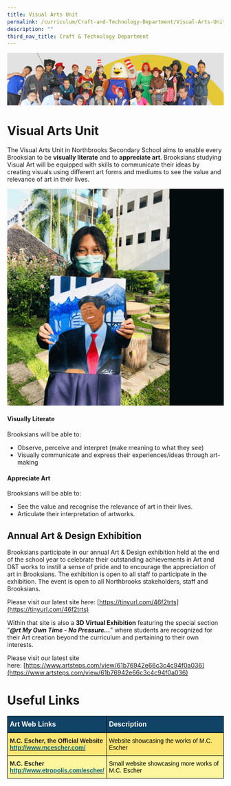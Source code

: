 ```yaml
---
title: Visual Arts Unit
permalink: /curriculum/Craft-and-Technology-Department/Visual-Arts-Unit/
description: ""
third_nav_title: Craft & Technology Department
---
```

![](/images/curriculum.jpg)

Visual Arts Unit
================

The Visual Arts Unit in Northbrooks Secondary School aims to enable every Brooksian to be **visually literate** and to **appreciate art**. Brooksians studying Visual Art will be equipped with skills to communicate their ideas by creating visuals using different art forms and mediums to see the value and relevance of art in their lives.



![](/images/visualarts.gif)

#### **Visually Literate**

Brooksians will be able to:

*   Observe, perceive and interpret (make meaning to what they see)
*   Visually communicate and express their experiences/ideas through art-making

#### **Appreciate Art**

Brooksians will be able to:

*   See the value and recognise the relevance of art in their lives.
*   Articulate their interpretation of artworks.



**Annual Art & Design Exhibition**
----------------------------------

Brooksians participate in our annual Art & Design exhibition held at the end of the school year to celebrate their outstanding achievements in Art and D&T works to instill a sense of pride and to encourage the appreciation of art in Brooksians. The exhibition is open to all staff to participate in the exhibition. The event is open to all Northbrooks stakeholders, staff and Brooksians.

Please visit our latest site here: [https://tinyurl.com/46f2trts](https://tinyurl.com/46f2trts)

Within that site is also a **3D Virtual Exhibition** featuring the special section "**_@rt My Own Time - No Pressure..._**" where students are recognized for their Art creation beyond the curriculum and pertaining to their own interests.

Please visit our latest site here: [https://www.artsteps.com/view/61b76942e66c3c4c94f0a036](https://www.artsteps.com/view/61b76942e66c3c4c94f0a036)



Useful Links
============


<style type="text/css">
.tg  {border-collapse:collapse;border-spacing:0;}
.tg td{border-color:black;border-style:solid;border-width:1px;font-family:Arial, sans-serif;font-size:14px;
  overflow:hidden;padding:10px 5px;word-break:normal;}
.tg th{border-color:black;border-style:solid;border-width:1px;font-family:Arial, sans-serif;font-size:14px;
  font-weight:normal;overflow:hidden;padding:10px 5px;word-break:normal;}
.tg .tg-gmrv{background-color:#FCE573;text-align:left;vertical-align:top}
.tg .tg-m96i{background-color:#FDF69E;text-align:left;vertical-align:top}
.tg .tg-w6c9{background-color:#104366;color:#FFF;font-size:16px;font-weight:bold;text-align:left;vertical-align:top}
.tg .tg-p54q{background-color:#FCE573;font-weight:bold;text-align:left;vertical-align:top}
.tg .tg-9afr{background-color:#FDF69E;font-weight:bold;text-align:left;vertical-align:top}
</style>
<table class="tg">
<thead>
  <tr>
    <th class="tg-w6c9"><span style="color:#FFF">Art Web Links</span></th>
    <th class="tg-w6c9"><span style="color:#FFF">Description</span></th>
  </tr>
</thead>
<tbody>
  <tr>
    <td class="tg-p54q">M.C. Escher, the Official Website<br><a href="http://www.mcescher.com/"><span style="color:#06667E">http://www.mcescher.com/</span></a></td>
    <td class="tg-gmrv"><span style="color:#000">Website showcasing the works of M.C. Escher</span></td>
  </tr>
  <tr>
    <td class="tg-9afr">M.C. Escher <br><a href="http://www.etropolis.com/escher/"><span style="color:#06667E">http://www.etropolis.com/escher/</span></a><span style="font-weight:400;color:#000">                                </span></td>
    <td class="tg-m96i"><span style="color:#000">Small website showcasing more works of M.C. Escher</span></td>
  </tr>
</tbody>
</table>